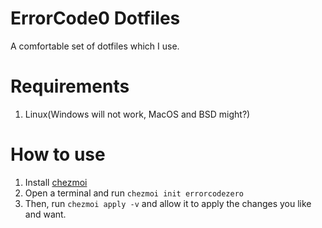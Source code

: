 # ErrorCode0 Dotfiles
A comfortable set of dotfiles which I use.

# Requirements
1. Linux(Windows will not work, MacOS and BSD might?)

# How to use
1. Install [chezmoi](https://www.chezmoi.io/)
2. Open a terminal and run `chezmoi init errorcodezero`
3. Then, run `chezmoi apply -v` and allow it to apply the changes you like and want.
